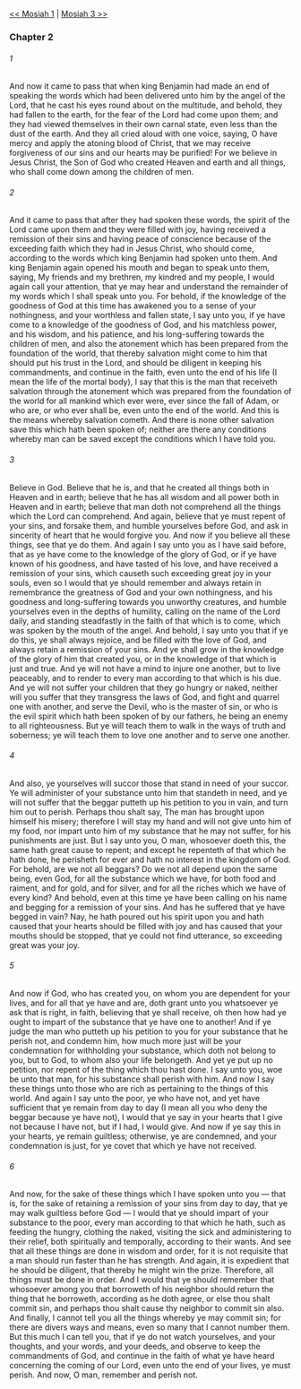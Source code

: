 [<< Mosiah 1](Mosiah%201.md)  |  [Mosiah 3 >>](Mosiah%203.md)

### Chapter 2
###### 1
And now it came to pass that when king Benjamin had made an end of speaking the words which had been delivered unto him by the angel of the Lord, that he cast his eyes round about on the multitude, and behold, they had fallen to the earth, for the fear of the Lord had come upon them; and they had viewed themselves in their own carnal state, even less than the dust of the earth. And they all cried aloud with one voice, saying, O have mercy and apply the atoning blood of Christ, that we may receive forgiveness of our sins and our hearts may be purified! For we believe in Jesus Christ, the Son of God who created Heaven and earth and all things, who shall come down among the children of men.

###### 2
And it came to pass that after they had spoken these words, the spirit of the Lord came upon them and they were filled with joy, having received a remission of their sins and having peace of conscience because of the exceeding faith which they had in Jesus Christ, who should come, according to the words which king Benjamin had spoken unto them. And king Benjamin again opened his mouth and began to speak unto them, saying, My friends and my brethren, my kindred and my people, I would again call your attention, that ye may hear and understand the remainder of my words which I shall speak unto you. For behold, if the knowledge of the goodness of God at this time has awakened you to a sense of your nothingness, and your worthless and fallen state, I say unto you, if ye have come to a knowledge of the goodness of God, and his matchless power, and his wisdom, and his patience, and his long-suffering towards the children of men, and also the atonement which has been prepared from the foundation of the world, that thereby salvation might come to him that should put his trust in the Lord, and should be diligent in keeping his commandments, and continue in the faith, even unto the end of his life (I mean the life of the mortal body), I say that this is the man that receiveth salvation through the atonement which was prepared from the foundation of the world for all mankind which ever were, ever since the fall of Adam, or who are, or who ever shall be, even unto the end of the world. And this is the means whereby salvation cometh. And there is none other salvation save this which hath been spoken of; neither are there any conditions whereby man can be saved except the conditions which I have told you.

###### 3
Believe in God. Believe that he is, and that he created all things both in Heaven and in earth; believe that he has all wisdom and all power both in Heaven and in earth; believe that man doth not comprehend all the things which the Lord can comprehend. And again, believe that ye must repent of your sins, and forsake them, and humble yourselves before God, and ask in sincerity of heart that he would forgive you. And now if you believe all these things, see that ye do them. And again I say unto you as I have said before, that as ye have come to the knowledge of the glory of God, or if ye have known of his goodness, and have tasted of his love, and have received a remission of your sins, which causeth such exceeding great joy in your souls, even so I would that ye should remember and always retain in remembrance the greatness of God and your own nothingness, and his goodness and long-suffering towards you unworthy creatures, and humble yourselves even in the depths of humility, calling on the name of the Lord daily, and standing steadfastly in the faith of that which is to come, which was spoken by the mouth of the angel. And behold, I say unto you that if ye do this, ye shall always rejoice, and be filled with the love of God, and always retain a remission of your sins. And ye shall grow in the knowledge of the glory of him that created you, or in the knowledge of that which is just and true. And ye will not have a mind to injure one another, but to live peaceably, and to render to every man according to that which is his due. And ye will not suffer your children that they go hungry or naked, neither will you suffer that they transgress the laws of God, and fight and quarrel one with another, and serve the Devil, who is the master of sin, or who is the evil spirit which hath been spoken of by our fathers, he being an enemy to all righteousness. But ye will teach them to walk in the ways of truth and soberness; ye will teach them to love one another and to serve one another.

###### 4
And also, ye yourselves will succor those that stand in need of your succor. Ye will administer of your substance unto him that standeth in need, and ye will not suffer that the beggar putteth up his petition to you in vain, and turn him out to perish. Perhaps thou shalt say, The man has brought upon himself his misery; therefore I will stay my hand and will not give unto him of my food, nor impart unto him of my substance that he may not suffer, for his punishments are just. But I say unto you, O man, whosoever doeth this, the same hath great cause to repent; and except he repenteth of that which he hath done, he perisheth for ever and hath no interest in the kingdom of God. For behold, are we not all beggars? Do we not all depend upon the same being, even God, for all the substance which we have, for both food and raiment, and for gold, and for silver, and for all the riches which we have of every kind? And behold, even at this time ye have been calling on his name and begging for a remission of your sins. And has he suffered that ye have begged in vain? Nay, he hath poured out his spirit upon you and hath caused that your hearts should be filled with joy and has caused that your mouths should be stopped, that ye could not find utterance, so exceeding great was your joy.

###### 5
And now if God, who has created you, on whom you are dependent for your lives, and for all that ye have and are, doth grant unto you whatsoever ye ask that is right, in faith, believing that ye shall receive, oh then how had ye ought to impart of the substance that ye have one to another! And if ye judge the man who putteth up his petition to you for your substance that he perish not, and condemn him, how much more just will be your condemnation for withholding your substance, which doth not belong to you, but to God, to whom also your life belongeth. And yet ye put up no petition, nor repent of the thing which thou hast done. I say unto you, woe be unto that man, for his substance shall perish with him. And now I say these things unto those who are rich as pertaining to the things of this world. And again I say unto the poor, ye who have not, and yet have sufficient that ye remain from day to day (I mean all you who deny the beggar because ye have not), I would that ye say in your hearts that I give not because I have not, but if I had, I would give. And now if ye say this in your hearts, ye remain guiltless; otherwise, ye are condemned, and your condemnation is just, for ye covet that which ye have not received.

###### 6
And now, for the sake of these things which I have spoken unto you — that is, for the sake of retaining a remission of your sins from day to day, that ye may walk guiltless before God — I would that ye should impart of your substance to the poor, every man according to that which he hath, such as feeding the hungry, clothing the naked, visiting the sick and administering to their relief, both spiritually and temporally, according to their wants. And see that all these things are done in wisdom and order, for it is not requisite that a man should run faster than he has strength. And again, it is expedient that he should be diligent, that thereby he might win the prize. Therefore, all things must be done in order. And I would that ye should remember that whosoever among you that borroweth of his neighbor should return the thing that he borroweth, according as he doth agree, or else thou shalt commit sin, and perhaps thou shalt cause thy neighbor to commit sin also. And finally, I cannot tell you all the things whereby ye may commit sin; for there are divers ways and means, even so many that I cannot number them. But this much I can tell you, that if ye do not watch yourselves, and your thoughts, and your words, and your deeds, and observe to keep the commandments of God, and continue in the faith of what ye have heard concerning the coming of our Lord, even unto the end of your lives, ye must perish. And now, O man, remember and perish not.